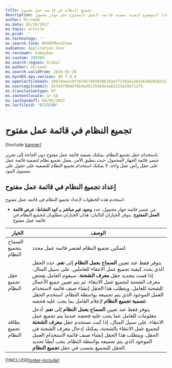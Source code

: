 ```yaml
---
title: تجميع النظام في قائمة عمل مفتوح‬
description: يصف هذا الموضوع كيفية تصفية قائمة العمل المفتوح‬ على جهاز محمول.
author: Mirzaab
ms.date: 05/26/2017
ms.topic: article
ms.prod: ''
ms.technology: ''
ms.search.form: WHSRFMenuItem
audience: Application User
ms.reviewer: kamaybac
ms.custom: 269384
ms.search.region: Global
ms.author: mirzaab
ms.search.validFrom: 2016-02-28
ms.dyn365.ops.version: AX 7.0.0
ms.openlocfilehash: 588744ea19f387b57405030618a6ff176161a8a3639bd58232a657bdaf064a04
ms.sourcegitcommit: 42fe9790ddf0bdad911544deaa82123a396712fb
ms.translationtype: HT
ms.contentlocale: ar-SA
ms.lasthandoff: 08/05/2021
ms.locfileid: "6733290"
---
```

# <a name="system-grouping-on-an-open-work-list"></a>تجميع النظام في قائمة عمل مفتوح‬

[!include [banner](../includes/banner.md)]

باستخدام حقل تجميع النظام، يمكنك تصفية قائمة عمل مفتوح دون الحاجة إلى تحرير عنصر قائمة الجهاز المحمول.
حيث ينطبق الأمر، يعمل تجميع نظام لتصفية قائمة عمل على حقل رأس عمل واحد. لا يمكنك استخدام تجميع النظام للتصفية على حقول على مستوى البنود.

## <a name="set-up-system-grouping-on-an-open-work-list"></a>إعداد تجميع النظام في قائمة عمل مفتوح
استخدم هذه الخطوات لإعداد تجميع النظام في قائمة عمل مفتوح.

-   من عنصر قائمة جهاز محمول، حدد **وضع: غير مباشر** و **كود النشاط‬: عرض قائمة العمل المفتوح**. يتوفر الخياران التاليان: هذان الخياران مطلوبان لتجميع النظام في قائمة عمل مفتوح. 

|        الخيار         |                                                                                                                                                                                                                                                                         ‏‏الوصف                                                                                                                                                                                                                                                                         |
|-----------------------|-------------------------------------------------------------------------------------------------------------------------------------------------------------------------------------------------------------------------------------------------------------------------------------------------------------------------------------------------------------------------------------------------------------------------------------------------------------------------------------------------------------------------------------------------------------|
| السماح بتجميع النظام |                                                                                                                                                                                                                                                 لتمكين تجميع النظام لعنصر قائمة عمل محدد.                                                                                                                                                                                                                                                  |
| حقل تجميع النظام | يتوفر فقط عند تعيين <strong>السماح بعمل النظام</strong> إلى <strong>نعم</strong>. حدد الحقل الذي يحدد كيفية تجميع عمل الانتقاء للعاملين. على سبيل المثال، إذا قمت بتحديد حقل <strong>‏‫معرف الشحنة‬</strong>، سيقوم العامل بفحص معرف الشحنة لتجميع عمل الانتقاء. ثم يتم تعيين جميع الأعمال للشحنة للعامل. ويتطلب هذا الحقل إنشاء صنف قائمة لاستخدام العمل الموجود الذي يتم تجميعه بواسطة النظام. استخدم الحقل <strong>تسمية تجميع النظام</strong> لإعلام العامل بما يجب عليه فحصه. |
| بطاقة تجميع النظام |                       يتوفر فقط عند تعيين <strong>السماح بعمل النظام</strong> إلى <strong>نعم</strong>. أدخل معلومات للعامل عما يجب عليه فحصه عندما يتم تجميع عمل الانتقاء. على سبيل المثال، إذا كنت تستخدم حقل <strong>معرف الشحنة</strong> لتجميع عمل الانتقاء بالشحنة، يمكنك إدخال معرف الشحنة في الحقل. ويتطلب هذا الحقل إنشاء صنف قائمة لاستخدام العمل الموجود الذي يتم تجميعه بواسطة النظام. يجب أيضًا تحديد الحقل للتجميع بحسب في حقل <strong>تجميع النظام</strong>.                       |



[!INCLUDE[footer-include](../../includes/footer-banner.md)]